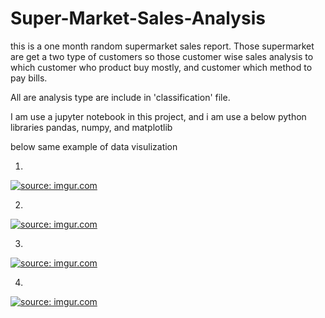 # Super-Market-Sales-Analysis

this is a one month random supermarket sales report. Those supermarket are get a two type of customers so those customer wise sales analysis to which customer who product buy mostly, and customer which method to pay bills. 

All are analysis type are include in 'classification' file. 

I am use a jupyter notebook in this project, and i am use a below python libraries
pandas, numpy, and matplotlib

below same example of data visulization


1.


<a href="https://imgur.com/oPBNrXA"><img src="https://i.imgur.com/oPBNrXA.png" title="source: imgur.com" /></a>


2.

<a href="https://imgur.com/DXSQB69"><img src="https://i.imgur.com/DXSQB69.png" title="source: imgur.com" /></a>



3.


<a href="https://imgur.com/TWfODAm"><img src="https://i.imgur.com/TWfODAm.png" title="source: imgur.com" /></a>



4.



<a href="https://imgur.com/Tc9VMnd"><img src="https://i.imgur.com/Tc9VMnd.png" title="source: imgur.com" /></a>
